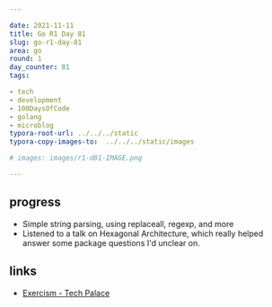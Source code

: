 ```yaml
---

date: 2021-11-11
title: Go R1 Day 81
slug: go-r1-day-81
area: go
round: 1
day_counter: 81
tags:

- tech
- development
- 100DaysOfCode
- golang
- microblog
typora-root-url: ../../../static
typora-copy-images-to:  ../../../static/images

# images: images/r1-d81-IMAGE.png

---
```


## progress

- Simple string parsing, using replaceall, regexp, and more
- Listened to a talk on Hexagonal Architecture, which really helped answer some package questions I'd unclear on.

## links

- [Exercism - Tech Palace](https://exercism.org/tracks/go/exercises/welcome-to-tech-palace/solutions/sheldonhull)
